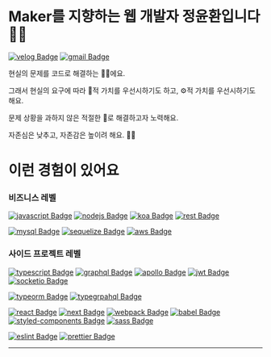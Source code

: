 # Maker를 지향하는 웹 개발자 정윤환입니다 👨‍💻

[![velog Badge](https://img.shields.io/badge/Velog-20C997?style=flat-square)](https://velog.io/@aiden/series)
[![gmail Badge](https://img.shields.io/badge/Gmail-D14836?style=flat-square&logo=gmail&logoColor=white&link=mailto:jimmy53120488@gmail.com)](mailto:jimmy53120488@gmail.com)

현실의 문제를 코드로 해결하는 👨‍💻에요.

그래서 현실의 요구에 따라 💼적 가치를 우선시하기도 하고, ⚙적 가치를 우선시하기도 해요.

문제 상황을 과하지 않은 적절한 🔧로 해결하고자 노력해요.

자존심은 낮추고, 자존감은 높이려 해요. 🧘‍♂️ 


# 이런 경험이 있어요

### 비즈니스 레벨
[![javascript Badge](https://img.shields.io/badge/Javascript-F7DF1E?style=flat-square&logo=javascript&logoColor=black)](#)
[![nodejs Badge](https://img.shields.io/badge/Node.js-339933?style=flat-square&logo=node.js&logoColor=white)](#)
[![koa Badge](https://img.shields.io/badge/Koa-33333D?style=flat-square)](#)
[![rest Badge](https://img.shields.io/badge/REST-0096D0?style=flat-square)](#)

[![mysql Badge](https://img.shields.io/badge/MySQL-4479A1?style=flat-square&logo=mysql&logoColor=white)](#)
[![sequelize Badge](https://img.shields.io/badge/Sequelize-03AFEF?style=flat-square)](#)
[![aws Badge](https://img.shields.io/badge/AWS-232F3E?style=flat-square&logo=amazon-aws&logoColor=white)](#)

### 사이드 프로젝트 레벨
[![typescript Badge](https://img.shields.io/badge/Typescript-007ACC?style=flat-square&logo=typescript&logoColor=white)](#)
[![graphql Badge](https://img.shields.io/badge/GraphQL-E10098?style=flat-square&logo=graphql&logoColor=white)](#)
[![apollo Badge](https://img.shields.io/badge/Apollo-311C87?style=flat-square&logo=apollo-graphql&logoColor=white)](#)
[![jwt Badge](https://img.shields.io/badge/JWT-000000?style=flat-square&logo=json-web-tokens&logoColor=white)](#)
[![socketio Badge](https://img.shields.io/badge/Socket.io-010101?style=flat-square&logo=socket.io&logoColor=white)](#)

[![typeorm Badge](https://img.shields.io/badge/TypeORM-E83524?style=flat-square)](#)
[![typegrpahql Badge](https://img.shields.io/badge/TypeGraphQL-2F7AAB?style=flat-square)](#)

[![react Badge](https://img.shields.io/badge/React-61DAFB?style=flat-square&logo=react&logoColor=black)](#)
[![next Badge](https://img.shields.io/badge/Next.js-lightgray?style=flat-square&logo=next.js&logoColor=black)](#)
[![webpack Badge](https://img.shields.io/badge/Webpack-8DD6F9?style=flat-square&logo=webpack&logoColor=black)](#)
[![babel Badge](https://img.shields.io/badge/Babel-F9DC3E?style=flat-square&logo=babel&logoColor=black)](#)
[![styled-components Badge](https://img.shields.io/badge/StyledComponents-DB7093?style=flat-square&logo=styled-components&logoColor=white)](#)
[![sass Badge](https://img.shields.io/badge/Sass-CC6699?style=flat-square&logo=sass&logoColor=white)](#)

[![eslint Badge](https://img.shields.io/badge/ESLint-4B32C3?style=flat-square&logo=eslint&logoColor=white)](#)
[![prettier Badge](https://img.shields.io/badge/Prettier-F7B93E?style=flat-square&logo=prettier&logoColor=white)](#)

---
